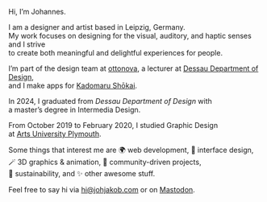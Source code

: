 Hi, I’m Johannes.

I am a designer and artist based in Leipzig, Germany.<br>
My work focuses on designing for the visual, auditory, and haptic senses and I strive<br>
to create both meaningful and delightful experiences for people.

I’m part of the design team at [ottonova](https://ottonova.de/en), a lecturer at [Dessau Department of Design](https://hs-anhalt.de/hochschule-anhalt/design/uebersicht.html),<br>
and I make apps for [Kadomaru Shōkai](https://kadomaru.app).

In 2024, I graduated from _Dessau Department of Design_ with<br>
a master’s degree in Intermedia Design.

From October 2019 to February 2020, I studied Graphic Design<br>
at [Arts University Plymouth](https://aup.ac.uk).

Some things that interest me are 🌍 web development, 📱 interface design,<br>
🪄 3D graphics & animation, 🙌 community-driven projects,<br>
🌱 sustainability, and ✨ other awesome stuff.

Feel free to say hi via [hi@johjakob.com](mailto:hi@johjakob.com) or on [Mastodon](https://mastodon.social/@johjakob).
